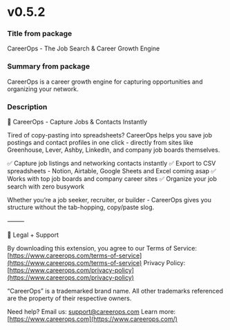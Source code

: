 # v0.5.2

### Title from package

CareerOps - The Job Search & Career Growth Engine

### Summary from package

CareerOps is a career growth engine for capturing opportunities and organizing your network.

### Description

🚀 CareerOps - Capture Jobs & Contacts Instantly

Tired of copy-pasting into spreadsheets? CareerOps helps you save job postings and contact profiles in one click - directly from sites like Greenhouse, Lever, Ashby, LinkedIn, and company job boards themselves.

✅ Capture job listings and networking contacts instantly
✅ Export to CSV spreadsheets - Notion, Airtable, Google Sheets and Excel coming asap
✅ Works with top job boards and company career sites
✅ Organize your job search with zero busywork

Whether you’re a job seeker, recruiter, or builder - CareerOps gives you structure without the tab-hopping, copy/paste slog.

⸻

📄 Legal + Support

By downloading this extension, you agree to our
Terms of Service: [https://www.careerops.com/terms-of-service](https://www.careerops.com/terms-of-service)
Privacy Policy: [https://www.careerops.com/privacy-policy](https://www.careerops.com/privacy-policy)

“CareerOps” is a trademarked brand name. All other trademarks referenced are the property of their respective owners.

Need help? Email us: [support@careerops.com](mailto:support@careerops.com)
Learn more: [https://www.careerops.com](https://www.careerops.com/)